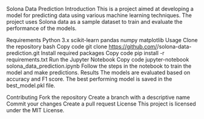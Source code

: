 Solona Data Prediction
Introduction
This is a project aimed at developing a model for predicting data using various machine learning techniques. The project uses Solona data as a sample dataset to train and evaluate the performance of the models.

Requirements
Python 3.x
scikit-learn
pandas
numpy
matplotlib
Usage
Clone the repository
bash
Copy code
git clone https://github.com/<username>/solona-data-prediction.git
Install required packages
Copy code
pip install -r requirements.txt
Run the Jupyter Notebook
Copy code
jupyter-notebook solona_data_prediction.ipynb
Follow the steps in the notebook to train the model and make predictions.
Results
The models are evaluated based on accuracy and F1 score. The best performing model is saved in the best_model.pkl file.

Contributing
Fork the repository
Create a branch with a descriptive name
Commit your changes
Create a pull request
License
This project is licensed under the MIT License.
